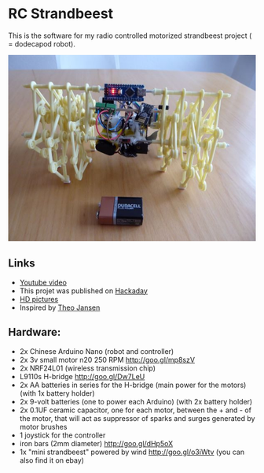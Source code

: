# RC Strandbeest
This is the software for my radio controlled motorized strandbeest project ( = dodecapod robot).


![front](./img/img500.JPG?raw=true "front")

## Links
- [Youtube video](https://www.youtube.com/watch?v=uVKkW7GO1nU)
- This projet was published on [Hackaday](https://hackaday.com/2016/02/03/motorized-strandbeest-is-remote-controlled-and-awesome/)
- [HD pictures](https://drive.google.com/drive/u/0/folders/0B2VBAVePxroUekVtNDhNM3pjbk0)
- Inspired by [Theo Jansen](https://www.strandbeest.com/)

## Hardware:
- 2x Chinese Arduino Nano (robot and controller)
- 2x 3v small motor n20 250 RPM http://goo.gl/mp8szV
- 2x NRF24L01 (wireless transmission chip)
- L9110s H-bridge http://goo.gl/Dw7LeU
- 2x AA batteries in series for the H-bridge (main power for the motors)(with 1x battery holder)
- 2x 9-volt batteries (one to power each Arduino)  (with 2x battery holder)
- 2x  0.1UF ceramic capacitor, one for each motor, between the + and - of the motor, that will act as suppressor of sparks and surges generated by motor brushes
- 1 joystick for the controller
- iron bars (2mm diameter) http://goo.gl/dHp5oX
- 1x "mini strandbeest" powered by wind http://goo.gl/o3iWtv (you can also find it on ebay) 